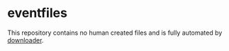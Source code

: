 # eventfiles

This repository contains no human created files and is fully automated by [downloader](https://github.com/HAWHHCalendarBot/downloader).

